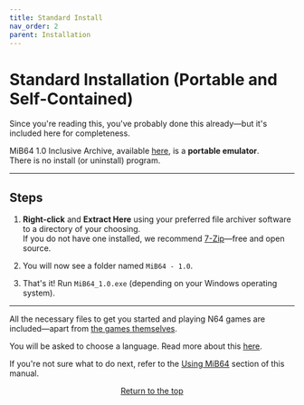 ```yaml
---
title: Standard Install
nav_order: 2
parent: Installation
---
```


# Standard Installation (Portable and Self-Contained)

Since you're reading this, you've probably done this already—but it's included here for completeness.

MiB64 1.0 Inclusive Archive, available [here](/dev/showthread.php?tid=424), is a **portable emulator**.  
There is no install (or uninstall) program.

---

## Steps

1. **Right-click** and **Extract Here** using your preferred file archiver software to a directory of your choosing.  
   If you do not have one installed, we recommend [7-Zip](https://www.7-zip.org/)—free and open source.

2. You will now see a folder named `MiB64 - 1.0`.

3. That's it! Run `MiB64_1.0.exe` (depending on your Windows operating system).

---

All the necessary files to get you started and playing N64 games are included—apart from [the games themselves](installing_games).

You will be asked to choose a language. Read more about this [here](language_files).

If you're not sure what to do next, refer to the [Using MiB64](using_mib64) section of this manual.

<p style="text-align:center"><a href="#">Return to the top</a></p>

<!-- ClauseEcho: Standard Install Protocol Complete -->
